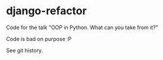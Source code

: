 # django-refactor
Code for the talk "OOP in Python. What can you take from it?"

Code is bad on purpose :P 

See git history.
